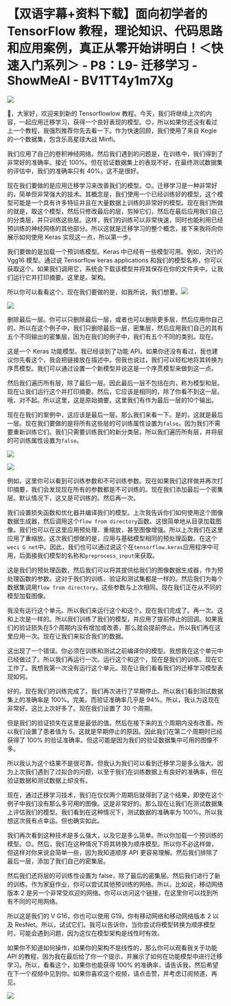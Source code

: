 # 【双语字幕+资料下载】面向初学者的 TensorFlow 教程，理论知识、代码思路和应用案例，真正从零开始讲明白！＜快速入门系列＞ - P8：L9- 迁移学习 - ShowMeAI - BV1TT4y1m7Xg

![](img/61fab98aab26950654922e0fb57a2416_0.png)

🎼，大家好，欢迎来到新的 Tensorflowlow 教程。今天，我们将继续上次的内容，一起应用迁移学习，获得一个良好表现的模型。😊，所以如果你还没有看过上一个教程，我强烈推荐你先去看一下。作为快速回顾，我们使用了来自 Kegle 的一个数据集，包含乐高星球大战 Minfi。

我们应用了自己的卷积神经网络。然后我们遇到的问题是，在训练中，我们得到了非常好的准确率。接近 100%。但在验证数据集上的表现不好，在最终测试数据集的评估中，我们的准确率只有 40%。这不是很好。

现在我们要做的是应用迁移学习来改善我们的模型。😊。迁移学习是一种非常好的，简单但非常强大的技术。其概念是，我们使用一个已经训练好的模型，这个模型可能是一个具有许多特征并且在大量数据上训练的非常好的模型。现在我们所做的就是，取这个模型，然后只修改最后的层，剪掉它们，然后在最后应用我们自己的分类层，并只训练这些层。这样，我们的训练可以非常快速，同时也能利用已经预训练的神经网络的其他部分。所以这就是迁移学习的整个概念，接下来我将向你展示如何使用 Keras 实现这一点，所以第一步。

我们要做的是加载一个预训练模型。Keras 中已经有一些模型可用。例如，流行的 Vgg16 模型。通过说 Tensorflow keras applications 和我们的模型名称，你可以获取这个。如果我们调用它，系统会下载该模型并将其保存在你的文件夹中。让我们运行它并打印摘要。这里是。架构。

所以你可以看看这个。现在我们要做的是，如我所说，我们想要。![](img/61fab98aab26950654922e0fb57a2416_2.png)

![](img/61fab98aab26950654922e0fb57a2416_3.png)

删除最后一层。你可以只删除最后一层，或者也可以删除更多层，然后应用你自己的。所以在这个例子中，我们只删除最后一层，密集层，然后应用我们自己的具有五个不同输出的密集层，因为在我们的例子中，我们有五个不同的类别。现在。

这是一个 Keras 功能模型。我已经谈到了功能 API。如果你还没有看过，我也建议你先看这个，我会把链接放在描述中。但我也说过，我们可以轻松地将其转换为序贯模型。我们可以通过设置一个新模型并说这是一个序贯模型来做到这一点。

然后我们遍历所有层，除了最后一层。因此最后一层不包括在内，称为模型和层。现在让我们运行这个并打印摘要。然后，它应该是相同的，除了你看不到这一层。哦，对不起。所以这里，这是原始摘要。这里我们有作为最后一层的10个输出。

现在在我们的案例中，这应该是最后一层。那么我们来看一下。是的，这就是最后一层。现在我们要做的是将所有这些层的可训练属性设置为`false`。因为我们不需要重新训练它们。我们只需要训练我们的新分类层。所以我们遍历所有层，并将层的可训练属性设置为`false`。

![](img/61fab98aab26950654922e0fb57a2416_5.png)

![](img/61fab98aab26950654922e0fb57a2416_6.png)

例如，这里你可以看到可训练参数和不可训练参数。现在如果我们这样做并再次打印摘要，我们会发现现在所有的参数都是不可训练的。现在我们添加最后一个密集层。默认情况下，这又是可训练的。然后再一次。

我们设置损失函数和优化器并编译我们的模型。上次我告诉你们如何使用这个图像数据生成器，然后调用这个`flow from directory`函数。这很简单地从目录加载图像。我们也可以在这里应用预处理、重缩放，甚至图像增强。所以上次我们在这里应用了重缩放。这次我们想做的是，应用与基础模型相同的预处理函数。在这个`weci G net`中。因此，我们也可以通过说这个在`tensorflow.keras`应用程序中可用，后面接我们模型的名称和`preprocess_input`来获取。

这是我们的预处理函数，然后我们可以将其提供给我们的图像数据生成器，作为预处理函数的参数。这对于我们的训练、验证和测试集都是一样的。然后我们为每个数据集调用`flow from directory`。这些参数与上次相同。现在我们正在从不同的模型加载图像。

我没有运行这个单元。所以我们来运行这个和这个。现在我们完成了。再一次。这和上次是一样的。所以我们训练了我们的模型，并应用了提前停止的回调。如果我们的验证损失在5个周期内没有增加或改善，那么就会提前停止。所以我们再在这里应用一次。现在让我们来拟合我们的数据。

这出现了一个错误。你必须在训练和测试之前编译你的模型。我想我在这个单元中已经做过了。所以我们再运行一次。运行这个和这个，现在是我们的训练。现在它工作了。我想我第一次没有运行这个单元。现在让我们看看我们的迁移学习模型表现如何。

好的。现在我们的训练完成了。我们再次进行了早期停止。所以我们看到测试数据集上的准确率是 100%。完美。而验证准确率几乎是 94%。所以，我认为这现在非常好。这比上次好多了。现在我们设置了 30 个周期。

但是我们的验证损失在这里是最低的值。然后在接下来的五个周期内没有改善。所以我们设置了患者值为 5。这就是早期停止的原因。因此我们在第二个周期时已经获得了 100% 的验证准确率。但这可能是因为我们的验证数据集中可用的图像不多。

所以我认为这个结果不是很可靠。但我认为我们可以看到迁移学习是多么强大。因为上次我们遇到了过拟合的问题，以至于我们在训练数据上有良好的准确率，但在验证数据和测试数据上却没有。

现在，通过迁移学习技术，我们在仅仅两个周期后就得到了这个结果，即使在这个例子中我们没有那么多可用的图像。这是非常好的。那么现在让我们在测试数据集上评估我们的模型。我们看到在这种情况下，测试数据的准确率为 100%。所以我想这次我有点幸运。但也确实如此。

我们再次看到这种技术是多么强大，以及它是多么简单。所以你加载一个预训练的模型。😊。然后，我们在这种情况下将其转换为顺序模型。所以你不必这样做，但这样对你来说会简单一些，因为我知道顺序 API 更容易理解。然后我们排除了最后一层，添加了我们自己的密集层。

然后我们还将层的可训练性设置为 false，除了最后的密集层。然后我们进行了新的训练。作为家庭作业，你可以尝试其他预训练的网络。所以，比如说，移动网络版本 2 是另一个非常受欢迎的网络。你可以访问这个链接，在这里你可以找到所有不同的可用网络。

所以这是我们的 V G16，你也可以使用 G19。你有移动网络和移动网络版本 2 以及 ResNet。所以，试试它们。我可以告诉你，当你尝试将模型转换为顺序模型时，可能会遇到问题，因为这仅在模型架构是线性时有效。

如果你不知道如何操作，如果你的架构不是线性的，那么你可以观看我关于功能 API 的教程，因为我在最后给了你一个提示，并展示了如何在功能模型中进行迁移学习。所以，看看这个，如果你也能获得 100% 的准确率，请告诉我，然后希望在下一个视频中见到你。如果你喜欢这个视频，请点击赞，并考虑订阅频道，再见。

![](img/61fab98aab26950654922e0fb57a2416_8.png)
